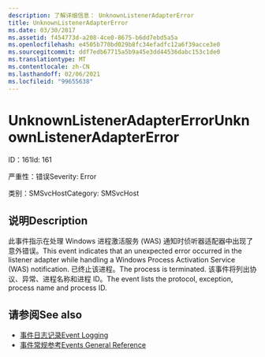 ```yaml
---
description: 了解详细信息： UnknownListenerAdapterError
title: UnknownListenerAdapterError
ms.date: 03/30/2017
ms.assetid: f454773d-a208-4ce0-8675-b6dd7ebd5a5a
ms.openlocfilehash: e4505b770bd029b8fc34efadfc12a6f39acce3e0
ms.sourcegitcommit: ddf7edb67715a5b9a45e3dd44536dabc153c1de0
ms.translationtype: MT
ms.contentlocale: zh-CN
ms.lasthandoff: 02/06/2021
ms.locfileid: "99655638"
---
```

# <a name="unknownlisteneradaptererror"></a><span data-ttu-id="c43bf-103">UnknownListenerAdapterError</span><span class="sxs-lookup"><span data-stu-id="c43bf-103">UnknownListenerAdapterError</span></span>

<span data-ttu-id="c43bf-104">ID：161</span><span class="sxs-lookup"><span data-stu-id="c43bf-104">Id: 161</span></span>  
  
 <span data-ttu-id="c43bf-105">严重性：错误</span><span class="sxs-lookup"><span data-stu-id="c43bf-105">Severity: Error</span></span>  
  
 <span data-ttu-id="c43bf-106">类别：SMSvcHost</span><span class="sxs-lookup"><span data-stu-id="c43bf-106">Category: SMSvcHost</span></span>  
  
## <a name="description"></a><span data-ttu-id="c43bf-107">说明</span><span class="sxs-lookup"><span data-stu-id="c43bf-107">Description</span></span>  

 <span data-ttu-id="c43bf-108">此事件指示在处理 Windows 进程激活服务 (WAS) 通知时侦听器适配器中出现了意外错误。</span><span class="sxs-lookup"><span data-stu-id="c43bf-108">This event indicates that an unexpected error occurred in the listener adapter while handling a Windows Process Activation Service (WAS) notification.</span></span> <span data-ttu-id="c43bf-109">已终止该进程。</span><span class="sxs-lookup"><span data-stu-id="c43bf-109">The process is terminated.</span></span> <span data-ttu-id="c43bf-110">该事件将列出协议、异常、进程名称和进程 ID。</span><span class="sxs-lookup"><span data-stu-id="c43bf-110">The event lists the protocol, exception, process name and process ID.</span></span>  
  
## <a name="see-also"></a><span data-ttu-id="c43bf-111">请参阅</span><span class="sxs-lookup"><span data-stu-id="c43bf-111">See also</span></span>

- [<span data-ttu-id="c43bf-112">事件日志记录</span><span class="sxs-lookup"><span data-stu-id="c43bf-112">Event Logging</span></span>](index.md)
- [<span data-ttu-id="c43bf-113">事件常规参考</span><span class="sxs-lookup"><span data-stu-id="c43bf-113">Events General Reference</span></span>](events-general-reference.md)
